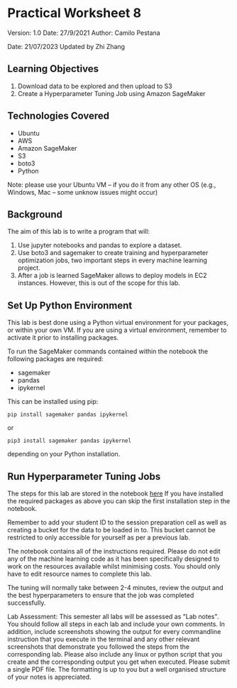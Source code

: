 # Practical Worksheet 8

Version: 1.0 Date: 27/9/2021 Author: Camilo Pestana

Date: 21/07/2023 Updated by Zhi Zhang

## Learning Objectives

1. Download data to be explored and then upload to S3
2. Create a Hyperparameter Tuning Job using Amazon SageMaker

## Technologies Covered

* Ubuntu
* AWS
* Amazon SageMaker
* S3
* boto3
* Python

Note: please use your Ubuntu VM – if you do it from any other OS (e.g., Windows, Mac – some unknow issues might occur)

## Background

The aim of this lab is to write a program that will:

1. Use jupyter notebooks and pandas to explore a dataset.
2. Use boto3 and sagemaker to create training and hyperparameter optimization jobs, two important steps in every machine learning project.
3. After a job is learned SageMaker allows to deploy models in EC2 instances. However, this is out of the scope for this lab.

## Set Up Python Environment

This lab is best done using a Python virtual environment for your packages, or within your own VM. If you are using a virtual environment, remember to activate it prior to installing packages.

To run the SageMaker commands contained within the notebook the following packages are required:
- sagemaker
- pandas
- ipykernel

This can be installed using pip:
```
pip install sagemaker pandas ipykernel
```
or
```
pip3 install sagemaker pandas ipykernel
```
depending on your Python installation.

## Run Hyperparameter Tuning Jobs

The steps for this lab are stored in the notebook [here](https://github.com/uwacsp/cits5503/blob/master/Labs/src/LabAI.ipynb)
If you have installed the required packages as above you can skip the first installation step in the notebook.

Remember to add your student ID to the session preparation cell as well as creating a bucket for the data to be loaded in to. This bucket cannot be restricted to only accessible for yourself as per a previous lab.

The notebook contains all of the instructions required. Please do not edit any of the machine learning code as it has been specifically designed to work on the resources available whilst minimising costs. You should only have to edit resource names to complete this lab.

The tuning will normally take between 2-4 minutes, review the output and the best hyperparameters to ensure that the job was completed successfully.


Lab Assessment:
This semester all labs will be assessed as "Lab notes". You should follow all steps in each lab and include your own comments. In addition, include screenshots showing the output for every commandline instruction that you execute in the terminal and any other relevant screenshots that demonstrate you followed the steps from the corresponding lab. Please also include any linux or python script that you create and the corresponding output you get when executed.
Please submit a single PDF file. The formatting is up to you but a well organised structure of your notes is appreciated.











